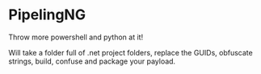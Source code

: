 # PipelingNG
Throw more powershell and python at it!


Will take a folder full of .net project folders, replace the GUIDs, obfuscate strings, build, confuse and package your payload.
